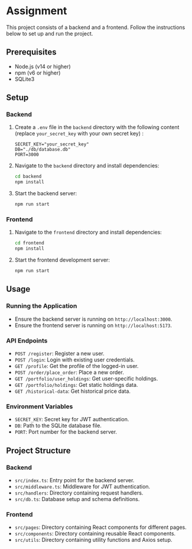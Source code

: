 # Assignment

This project consists of a backend and a frontend. Follow the instructions below to set up and run the project.

## Prerequisites

- Node.js (v14 or higher)
- npm (v6 or higher)
- SQLite3

## Setup

### Backend

1. Create a `.env` file in the `backend` directory with the following content (replace `your_secret_key` with your own secret key) :

   ```
   SECRET_KEY="your_secret_key"
   DB="./db/database.db"
   PORT=3000
   ```

2. Navigate to the `backend` directory and install dependencies:

   ```bash
   cd backend
   npm install
   ```

3. Start the backend server:
   ```bash
   npm run start
   ```

### Frontend

1. Navigate to the `frontend` directory and install dependencies:

   ```bash
   cd frontend
   npm install
   ```

2. Start the frontend development server:
   ```bash
   npm run start
   ```

## Usage

### Running the Application

- Ensure the backend server is running on `http://localhost:3000`.
- Ensure the frontend server is running on `http://localhost:5173`.

### API Endpoints

- `POST /register`: Register a new user.
- `POST /login`: Login with existing user credentials.
- `GET /profile`: Get the profile of the logged-in user.
- `POST /order/place_order`: Place a new order.
- `GET /portfolio/user_holdings`: Get user-specific holdings.
- `GET /portfolio/holdings`: Get static holdings data.
- `GET /historical-data`: Get historical price data.

### Environment Variables

- `SECRET_KEY`: Secret key for JWT authentication.
- `DB`: Path to the SQLite database file.
- `PORT`: Port number for the backend server.

## Project Structure

### Backend

- `src/index.ts`: Entry point for the backend server.
- `src/middleware.ts`: Middleware for JWT authentication.
- `src/handlers`: Directory containing request handlers.
- `src/db.ts`: Database setup and schema definitions.

### Frontend

- `src/pages`: Directory containing React components for different pages.
- `src/components`: Directory containing reusable React components.
- `src/utils`: Directory containing utility functions and Axios setup.


